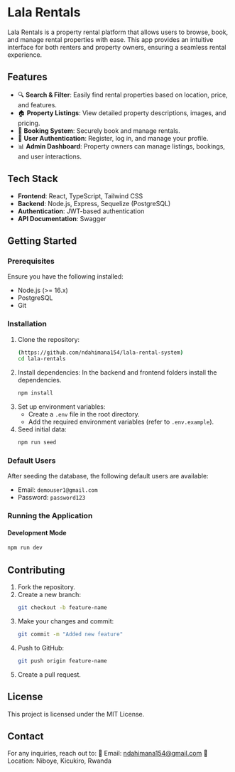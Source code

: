 # Lala Rentals

Lala Rentals is a property rental platform that allows users to browse, book, and manage rental properties with ease. This app provides an intuitive interface for both renters and property owners, ensuring a seamless rental experience.

## Features
- 🔍 **Search & Filter**: Easily find rental properties based on location, price, and features.
- 🏠 **Property Listings**: View detailed property descriptions, images, and pricing.
- 🛒 **Booking System**: Securely book and manage rentals.
- 👤 **User Authentication**: Register, log in, and manage your profile.
- 📊 **Admin Dashboard**: Property owners can manage listings, bookings, and user interactions.

## Tech Stack
- **Frontend**: React, TypeScript, Tailwind CSS
- **Backend**: Node.js, Express, Sequelize (PostgreSQL)
- **Authentication**: JWT-based authentication
- **API Documentation**: Swagger

## Getting Started
### Prerequisites
Ensure you have the following installed:
- Node.js (>= 16.x)
- PostgreSQL
- Git

### Installation
1. Clone the repository:
   ```sh
   (https://github.com/ndahimana154/lala-rental-system)
   cd lala-rentals
   ```
2. Install dependencies:
In the backend and frontend folders install the dependencies.
    ```sh
   npm install
   ```
4. Set up environment variables:
   - Create a `.env` file in the root directory.
   - Add the required environment variables (refer to `.env.example`).
5. Seed initial data:
   ```sh
   npm run seed

### Default Users
After seeding the database, the following default users are available:
  - Email: `demouser1@gmail.com`
  - Password: `password123`

### Running the Application
#### Development Mode
```sh
npm run dev
```

## Contributing
1. Fork the repository.
2. Create a new branch:
   ```sh
   git checkout -b feature-name
   ```
3. Make your changes and commit:
   ```sh
   git commit -m "Added new feature"
   ```
4. Push to GitHub:
   ```sh
   git push origin feature-name
   ```
5. Create a pull request.

## License
This project is licensed under the MIT License.

## Contact
For any inquiries, reach out to:
📧 Email: ndahimana154@gmail.com
📍 Location: Niboye, Kicukiro, Rwanda

